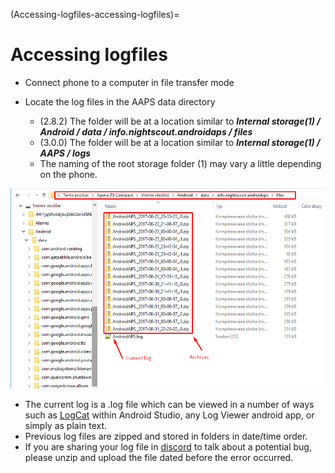 (Accessing-logfiles-accessing-logfiles)=

# Accessing logfiles

- Connect phone to a computer in file transfer mode
- Locate the log files in the AAPS data directory

  - (2.8.2) The folder will be at a location similar to _**Internal storage(1) / Android / data / info.nightscout.androidaps / files**_
  - (3.0.0) The folder will be at a location similar to _**Internal storage(1) / AAPS / logs**_
  - The naming of the root storage folder (1) may vary a little depending on the phone.

![logs](../images/aapslog.png)

- The current log is a .log file which can be viewed in a number of ways such as [LogCat](https://developer.android.com/studio/debug/am-logcat.html) within Android Studio, any Log Viewer android app, or simply as plain text.
- Previous log files are zipped and stored in folders in date/time order.
- If you are sharing your log file in [discord](https://discord.gg/4fQUWHZ4Mw) to talk about a potential bug, please unzip and upload the file dated before the error occurred.
